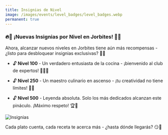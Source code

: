 ```yaml
---
title: Insignias de Nivel
image: /images/events/level_badges/level_badges.webp
permanent: true
---
```


### 🔥🏅 ¡Nuevas Insignias por Nivel en Jorbites! 🏅🔥

Ahora, alcanzar nuevos niveles en Jorbites tiene aún más recompensas - ¿listo para desbloquear insignias exclusivas? 🎉✨

- 🔓 **Nivel 100** - Un verdadero entusiasta de la cocina - ¡bienvenido al club de expertos! 👨‍🍳🔥

- 🔓 **Nivel 250** - Un maestro culinario en ascenso - ¡tu creatividad no tiene límites! 🚀🥇

- 🔓 **Nivel 500** - Leyenda absoluta. Solo los más dedicados alcanzan este pináculo. ¡Máximo respeto! 🏆👑

![Insignias](/images/events/level_badges/badges.webp)

Cada plato cuenta, cada receta te acerca más - ¿hasta dónde llegarás? 😏💪
